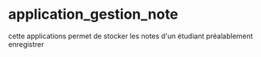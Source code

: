 # application_gestion_note
cette applications permet de stocker les notes d'un étudiant préalablement enregistrer
